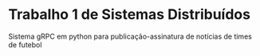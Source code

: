 # Trabalho 1 de Sistemas Distribuídos

Sistema gRPC em python para publicação-assinatura de notícias de times de futebol
